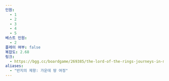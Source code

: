 ```yaml
---
인원:
  - 1
  - 2
  - 3
  - 4
  - 5
베스트 인원:
  - 2
플레이 여부: false
복잡도: 2.68
링크:
  - https://bgg.cc/boardgame/269385/the-lord-of-the-rings-journeys-in-middle-earth
aliases:
  - "반지의 제왕: 가운데 땅 여정"
---
```

